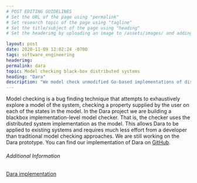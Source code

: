 ```yaml
---
# POST EDITING GUIDELINES
# Set the URL of the page using "permalink"
# Set research topic of the page using "tagline"
# Set the title/subject of the page using "heading"
# Set the headerimg by uploading an image to /assets/images/ and adding the URL to "headerimg"

layout: post
date: 2020-11-09 12:02:24 -0700
tags: software_engineering
headerimg:
permalink: dara
topic: Model checking black-box distributed systems
heading: "Dara"
description: "We model check unmodified Go-based implementations of distributed systems."
---
```

<!-- Project Overview section -->
<div class="container-fluid bg-gray my-5 py-5">
    <div class="container pt-4">
        <P>
Model checking is a bug finding technique that attempts to
exhaustively explore a model of the system, checking a property
supplied by the user on each of the states in the model. In the Dara
project we are building a blackbox implementation-level model
checker. That is, the checker uses the distributed system
implementation as the model. This allows Dara to be applied to
existing systems and requires much less effort from a developer than
traditional model checking approaches. We are still working on the
Dara prototype. You can find our implementation of Dara on <a href="https://github.com/DARA-Project">GitHub</a>.
	</p>
    </div>
</div>
<!-- /Project Overview section -->
<!-- Project Details and Additional Info -->
<div class="container">
    <h6>Additional Information</h6>
	<P><a href="https://github.com/DARA-Project">Dara implementation</a></p>
</div>
<!-- /Project Details and Additional Info -->
